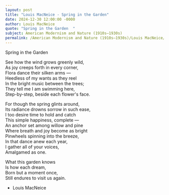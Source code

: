 ```yaml
---
layout: post
title: "Louis MacNeice - Spring in the Garden"
date: 2024-12-30 12:00:00 -0000
author: Louis MacNeice
quote: "Spring in the Garden  "
subject: American Modernism and Nature (1910s–1930s)
permalink: /American Modernism and Nature (1910s–1930s)/Louis MacNeice/Louis MacNeice - Spring in the Garden
---
```


Spring in the Garden  

See how the wind grows greenly wild,  
As joy creeps forth in every corner,  
Flora dance their silken arms —  
Heedless of my wants as they reel  
In the bright music between the trees;  
They tell me I am swimming here,  
Step-by-step, beside each flower's face.  

For though the spring glints around,  
Its radiance drowns sorrow in such ease,  
I too desire time to hold and catch  
This simple happiness, complete —  
An anchor set among willow and pine  
Where breath and joy become as bright  
Pinwheels spinning into the breeze,  
In that dance anew each year,  
I gather all of your voices,  
Amalgamed as one.  

What this garden knows  
Is how each dream,  
Born but a moment once,  
Still endures to visit us again.

- Louis MacNeice
